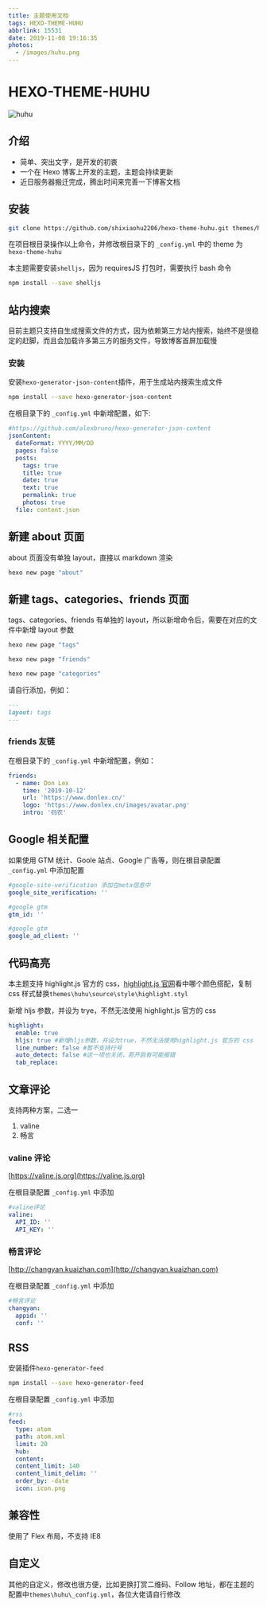 ```yaml
---
title: 主题使用文档
tags: HEXO-THEME-HUHU
abbrlink: 15531
date: 2019-11-08 19:16:35
photos:
  - /images/huhu.png
---
```


# HEXO-THEME-HUHU

![huhu](/images/huhu.png)

## 介绍

- 简单、突出文字，是开发的初衷
- 一个在 Hexo 博客上开发的主题，主题会持续更新
- 近日服务器搬迁完成，腾出时间来完善一下博客文档

## 安装

```bash
git clone https://github.com/shixiaohu2206/hexo-theme-huhu.git themes/hexo-theme-huhu
```

在项目根目录操作以上命令，并修改根目录下的 `_config.yml` 中的 theme 为 `hexo-theme-huhu`

本主题需要安装`shelljs`，因为 requiresJS 打包时，需要执行 bash 命令

```bash
npm install --save shelljs
```

## 站内搜索

目前主题只支持自生成搜索文件的方式，因为依赖第三方站内搜索，始终不是很稳定的赶脚，而且会加载许多第三方的服务文件，导致博客首屏加载慢

### 安装

安装`hexo-generator-json-content`插件，用于生成站内搜索生成文件

```bash
npm install --save hexo-generator-json-content
```

在根目录下的 `_config.yml` 中新增配置，如下:

```yml
#https://github.com/alexbruno/hexo-generator-json-content
jsonContent:
  dateFormat: YYYY/MM/DD
  pages: false
  posts:
    tags: true
    title: true
    date: true
    text: true
    permalink: true
    photos: true
  file: content.json
```

## 新建 about 页面

about 页面没有单独 layout，直接以 markdown 渲染

```bash
hexo new page "about"
```

## 新建 tags、categories、friends 页面

tags、categories、friends 有单独的 layout，所以新增命令后，需要在对应的文件中新增 layout 参数

```bash
hexo new page "tags"

hexo new page "friends"

hexo new page "categories"
```

请自行添加，例如：

```markdown
---
layout: tags
---
```

### friends 友链

在根目录下的 `_config.yml` 中新增配置，例如：

```yml
friends:
  - name: Don Lex
    time: '2019-10-12'
    url: 'https://www.donlex.cn/'
    logo: 'https://www.donlex.cn/images/avatar.png'
    intro: '码农'
```

## Google 相关配置

如果使用 GTM 统计、Goole 站点、Google 广告等，则在根目录配置`_config.yml` 中添加配置

```yml
#google-site-verification 添加在meta信息中
google_site_verification: ''

#google gtm
gtm_id: ''

#google gtm
google_ad_client: ''
```

## 代码高亮

本主题支持 highlight.js 官方的 css，[highlight.js 官网](https://highlightjs.org/static/demo/)看中哪个颜色搭配，复制 css 样式替换`themes\huhu\source\style\highlight.styl`

新增 hljs 参数，并设为 trye，不然无法使用 highlight.js 官方的 css

```yml
highlight:
  enable: true
  hljs: true #新增hljs参数，并设为true，不然无法使用highlight.js 官方的 css
  line_number: false #暂不支持行号
  auto_detect: false #这一项也关闭，若开启有可能报错
  tab_replace:
```

## 文章评论

支持两种方案，二选一

1. valine
2. 畅言

### valine 评论

[https://valine.js.org](https://valine.js.org)

在根目录配置 `_config.yml` 中添加

```yml
#valine评论
valine:
  API_ID: ''
  API_KEY: ''
```

### 畅言评论

[http://changyan.kuaizhan.com](http://changyan.kuaizhan.com)

在根目录配置 `_config.yml` 中添加

```yml
#畅言评论
changyan:
  appid: ''
  conf: ''
```

## RSS

安装插件`hexo-generator-feed`

```bash
npm install --save hexo-generator-feed
```

在根目录配置 `_config.yml` 中添加

```yml
#rss
feed:
  type: atom
  path: atom.xml
  limit: 20
  hub:
  content:
  content_limit: 140
  content_limit_delim: ''
  order_by: -date
  icon: icon.png
```

## 兼容性

使用了 Flex 布局，不支持 IE8

## 自定义

其他的自定义，修改也很方便，比如更换打赏二维码、Follow 地址，都在主题的配置中`themes\huhu\_config.yml`，各位大佬请自行修改
